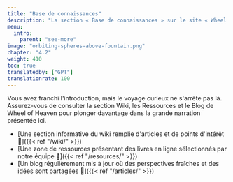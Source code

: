 ```yaml
---
title: "Base de connaissances"
description: "La section « Base de connaissances » sur le site « Wheel of Heaven » est conçue comme une ressource complète pour ceux qui souhaitent approfondir les concepts, théories et récits présentés sur le site. Cette section propose une gamme de matériaux, y compris de la littérature secondaire et tertiaire, pour améliorer la compréhension de l'hypothèse de l'influence extraterrestre sur la Terre. Elle comprend des explications détaillées, des références à des textes scientifiques et historiques, et des ressources médiatiques supplémentaires, fournissant un arrière-plan approfondi pour l'exploration des thèmes centraux du site et soutenant le parcours intellectuel plus large proposé par « Wheel of Heaven »."
menu:
  intro:
    parent: "see-more"
image: "orbiting-spheres-above-fountain.png"
chapter: "4.2"
weight: 410
toc: true
translatedby: ["GPT"]
translationrate: 100
---
```


Vous avez franchi l'introduction, mais le voyage curieux ne s'arrête pas là. Assurez-vous de consulter la section Wiki, les Ressources et le Blog de Wheel of Heaven pour plonger davantage dans la grande narration présentée ici.

- [Une section informative du wiki remplie d'articles et de points d'intérêt 🔗]({{< ref "/wiki/" >}})
- [Une zone de ressources présentant des livres en ligne sélectionnés par notre équipe 🔗]({{< ref "/resources/" >}})
- [Un blog régulièrement mis à jour où des perspectives fraîches et des idées sont partagées 🔗]({{< ref "/articles/" >}})
